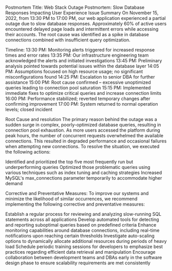 Postmortem
Title: Web Stack Outage Postmortem: Slow Database Responses Impacting User Experience
Issue Summary
On November 15, 2022, from 13:30 PM to 17:00 PM, our web application experienced a partial outage due to slow database responses. Approximately 60% of active users encountered delayed page loads and intermittent errors while accessing their accounts. The root cause was identified as a spike in database connections combined with insufficient query optimization.

Timeline:
13:30 PM: Monitoring alerts triggered for increased response times and error rates
13:35 PM: Our infrastructure engineering team acknowledged the alerts and initiated investigations
13:45 PM: Preliminary analysis pointed towards potential issues within the database layer
14:05 PM: Assumptions focused on high resource usage; no significant misconfigurations found
14:25 PM: Escalation to senior DBA for further assistance
15:00 PM: Root cause confirmed – excessive unoptimized queries leading to connection pool saturation
15:15 PM: Implemented immediate fixes to optimize critical queries and increase connection limits
16:00 PM: Performance stabilized; reverted temporary changes after confirming improvement
17:00 PM: System returned to normal operation levels; closed incident

Root Cause and resolution
The primary reason behind the outage was a sudden surge in complex, poorly-optimized database queries, resulting in connection pool exhaustion. As more users accessed the platform during peak hours, the number of concurrent requests overwhelmed the available connections. This resulted in degraded performance and occasional failures when attempting new connections. To resolve the situation, we executed the following actions:

Identified and prioritized the top five most frequently run but underperforming queries
Optimized those problematic queries using various techniques such as index tuning and caching strategies
Increased MySQL's max_connections parameter temporarily to accommodate higher demand

Corrective and Preventative Measures:
To improve our systems and minimize the likelihood of similar occurrences, we recommend implementing the following corrective and preventative measures:

Establish a regular process for reviewing and analyzing slow-running SQL statements across all applications
Develop automated tools for detecting and reporting suboptimal queries based on predefined criteria
Enhance monitoring capabilities around database connections, including real-time notifications upon reaching certain thresholds
Investigate auto-scaling options to dynamically allocate additional resources during periods of heavy load
Schedule periodic training sessions for developers to emphasize best practices regarding efficient data retrieval and manipulation
Encourage collaboration between development teams and DBAs early in the software design phase to ensure scalability requirements are met consistently





